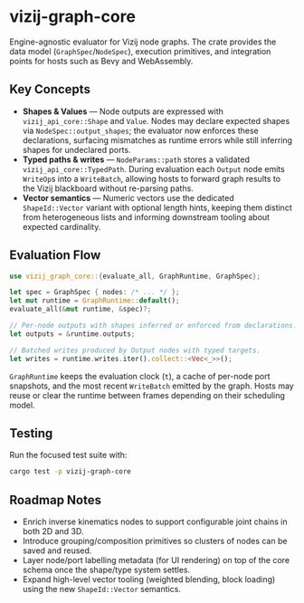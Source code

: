 # vizij-graph-core

Engine-agnostic evaluator for Vizij node graphs. The crate provides the data
model (`GraphSpec`/`NodeSpec`), execution primitives, and integration points for
hosts such as Bevy and WebAssembly.

## Key Concepts

- **Shapes & Values** — Node outputs are expressed with `vizij_api_core::Shape`
  and `Value`. Nodes may declare expected shapes via `NodeSpec::output_shapes`; the
  evaluator now enforces these declarations, surfacing mismatches as runtime
  errors while still inferring shapes for undeclared ports.
- **Typed paths & writes** — `NodeParams::path` stores a validated
  `vizij_api_core::TypedPath`. During evaluation each `Output` node emits
  `WriteOp`s into a `WriteBatch`, allowing hosts to forward graph results to the
  Vizij blackboard without re-parsing paths.
- **Vector semantics** — Numeric vectors use the dedicated `ShapeId::Vector`
  variant with optional length hints, keeping them distinct from heterogeneous
  lists and informing downstream tooling about expected cardinality.

## Evaluation Flow

```rust
use vizij_graph_core::{evaluate_all, GraphRuntime, GraphSpec};

let spec = GraphSpec { nodes: /* ... */ };
let mut runtime = GraphRuntime::default();
evaluate_all(&mut runtime, &spec)?;

// Per-node outputs with shapes inferred or enforced from declarations.
let outputs = &runtime.outputs;

// Batched writes produced by Output nodes with typed targets.
let writes = runtime.writes.iter().collect::<Vec<_>>();
```

`GraphRuntime` keeps the evaluation clock (`t`), a cache of per-node port
snapshots, and the most recent `WriteBatch` emitted by the graph. Hosts may reuse
or clear the runtime between frames depending on their scheduling model.

## Testing

Run the focused test suite with:

```bash
cargo test -p vizij-graph-core
```

## Roadmap Notes

- Enrich inverse kinematics nodes to support configurable joint chains in both
  2D and 3D.
- Introduce grouping/composition primitives so clusters of nodes can be saved
  and reused.
- Layer node/port labelling metadata (for UI rendering) on top of the core
  schema once the shape/type system settles.
- Expand high-level vector tooling (weighted blending, block loading) using the
  new `ShapeId::Vector` semantics.
